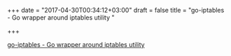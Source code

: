 +++
date = "2017-04-30T00:34:12+03:00"
draft = false
title = "go-iptables - Go wrapper around iptables utility "

+++

<p><a href="https://t.co/EKM7rNbfDq">go-iptables - Go wrapper around iptables utility </a></p>